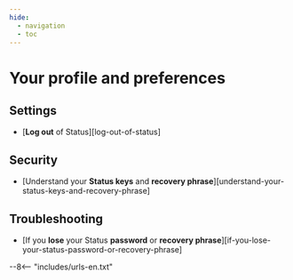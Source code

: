 ```yaml
---
hide:
  - navigation
  - toc
---
```


# Your profile and preferences

## Settings

- [**Log out** of Status][log-out-of-status]

## Security

- [Understand your **Status keys** and **recovery phrase**][understand-your-status-keys-and-recovery-phrase]

## Troubleshooting

- [If you **lose** your Status **password** or **recovery phrase**][if-you-lose-your-status-password-or-recovery-phrase]

--8<-- "includes/urls-en.txt"
